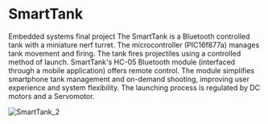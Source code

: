# SmartTank
Embedded systems final project
The SmartTank is a Bluetooth controlled tank with a miniature nerf turret. The microcontroller (PIC16f877a) manages tank movement and firing.
The tank fires projectiles using a controlled method of launch. SmartTank's HC-05 Bluetooth module (interfaced through a mobile application) offers remote control. The module simplifies smartphone tank management and on-demand shooting, improving user experience and system flexibility. The launching process is regulated by DC motors and a Servomotor.

![SmartTank_2](https://github.com/RippedInfantry/SmartTank/assets/135600704/86757703-b668-4704-a00f-358b9731e116)
